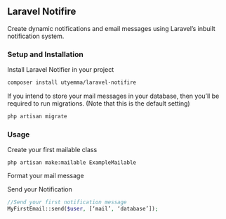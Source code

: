 ## Laravel Notifire
Create dynamic notifications and email messages using Laravel’s inbuilt notification system.

### Setup and Installation
Install Laravel Notifier in your project

```bash
composer install utyemma/laravel-notifire
```

If you intend to store your mail messages in your database, then you’ll be required to run migrations. 
(Note that this is the default setting)

```bash
php artisan migrate
```

### Usage
Create your first mailable class

```
php artisan make:mailable ExampleMailable
```

Format your mail message

Send your Notification

```php
//Send your first notification message
MyFirstEmail::send($user, [‘mail’, ‘database’]);

```   
